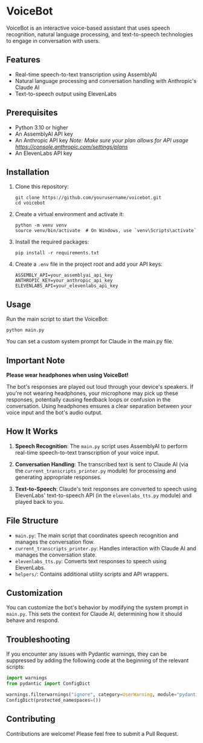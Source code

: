 # VoiceBot

VoiceBot is an interactive voice-based assistant that uses speech recognition, natural language processing, and text-to-speech technologies to engage in conversation with users.

## Features

- Real-time speech-to-text transcription using AssemblyAI
- Natural language processing and conversation handling with Anthropic's Claude AI
- Text-to-speech output using ElevenLabs

## Prerequisites

- Python 3.10 or higher
- An AssemblyAI API key
- An Anthropic API key *Note: Make sure your plan allows for API usage https://console.anthropic.com/settings/plans*
- An ElevenLabs API key

## Installation

1. Clone this repository:
   ```
   git clone https://github.com/yourusername/voicebot.git
   cd voicebot
   ```

2. Create a virtual environment and activate it:
   ```
   python -m venv venv
   source venv/bin/activate  # On Windows, use `venv\Scripts\activate`
   ```

3. Install the required packages:
   ```
   pip install -r requirements.txt
   ```

4. Create a `.env` file in the project root and add your API keys:
   ```
   ASSEMBLY_API=your_assemblyai_api_key
   ANTHROPIC_KEY=your_anthropic_api_key
   ELEVENLABS_API=your_elevenlabs_api_key
   ```

## Usage

Run the main script to start the VoiceBot:

```
python main.py
```

You can set a custom system prompt for Claude in the main.py file.

## Important Note

**Please wear headphones when using VoiceBot!** 

The bot's responses are played out loud through your device's speakers. If you're not wearing headphones, your microphone may pick up these responses, potentially causing feedback loops or confusion in the conversation. Using headphones ensures a clear separation between your voice input and the bot's audio output.

## How It Works

1. **Speech Recognition**: The `main.py` script uses AssemblyAI to perform real-time speech-to-text transcription of your voice input.

2. **Conversation Handling**: The transcribed text is sent to Claude AI (via the `current_transcripts_printer.py` module) for processing and generating appropriate responses.

3. **Text-to-Speech**: Claude's text responses are converted to speech using ElevenLabs' text-to-speech API (in the `elevenlabs_tts.py` module) and played back to you.

## File Structure

- `main.py`: The main script that coordinates speech recognition and manages the conversation flow.
- `current_transcripts_printer.py`: Handles interaction with Claude AI and manages the conversation state.
- `elevenlabs_tts.py`: Converts text responses to speech using ElevenLabs.
- `helpers/`: Contains additional utility scripts and API wrappers.

## Customization

You can customize the bot's behavior by modifying the system prompt in `main.py`. This sets the context for Claude AI, determining how it should behave and respond.

## Troubleshooting

If you encounter any issues with Pydantic warnings, they can be suppressed by adding the following code at the beginning of the relevant scripts:

```python
import warnings
from pydantic import ConfigDict

warnings.filterwarnings("ignore", category=UserWarning, module="pydantic")
ConfigDict(protected_namespaces=())
```

## Contributing

Contributions are welcome! Please feel free to submit a Pull Request.

